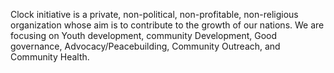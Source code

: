   Clock initiative is a private, non-political, non-profitable, non-religious organization 
            whose aim is to contribute to the growth of our nations. We are focusing on Youth development, 
            community Development, Good governance, Advocacy/Peacebuilding, Community Outreach, and Community Health. 
